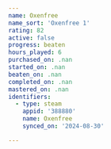 ```yaml
---
name: Oxenfree
name_sort: 'Oxenfree 1'
rating: 82
active: false
progress: beaten
hours_played: 6
purchased_on: .nan
started_on: .nan
beaten_on: .nan
completed_on: .nan
mastered_on: .nan
identifiers:
  - type: steam
    appid: '388880'
    name: Oxenfree
    synced_on: '2024-08-30'

---
```

